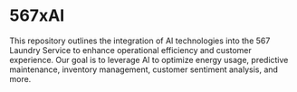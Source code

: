# 567xAI
This repository outlines the integration of AI technologies into the 567 Laundry Service to enhance operational efficiency and customer experience. Our goal is to leverage AI to optimize energy usage, predictive maintenance, inventory management, customer sentiment analysis, and more.
